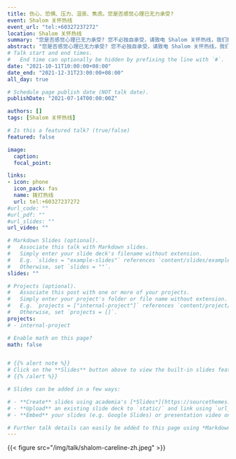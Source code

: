 ```yaml
---
title: 伤心、恐惧、压力、沮丧、焦虑。您是否感觉心理已无力承受?
event: Shalom 关怀热线
event_url: "tel:+60327237272"
location: Shalom 关怀热线
summary: "您是否感觉心理已无力承受? 您不必独自承受，请致电 Shalom 关怀热线，我们提供免费及匿名的情绪支援。请致电 Shalom 关怀热线 03-2723 7272 服务时间每天 10.00 a.m.-1.00 p.m.，7.00 p.m.-11.00 p.m."
abstract: "您是否感觉心理已无力承受? 您不必独自承受，请致电 Shalom 关怀热线，我们提供免费及匿名的情绪支援。请致电 Shalom 关怀热线 03-2723 7272 服务时间每天 10.00 a.m.-1.00 p.m.，7.00 p.m.-11.00 p.m."
# Talk start and end times.
#   End time can optionally be hidden by prefixing the line with `#`.
date: "2021-10-11T10:00:00+08:00"
date_end: "2021-12-31T23:00:00+08:00"
all_day: true

# Schedule page publish date (NOT talk date).
publishDate: "2021-07-14T00:00:00Z"

authors: []
tags: [Shalom 关怀热线]

# Is this a featured talk? (true/false)
featured: false

image:
  caption:
  focal_point:

links:
- icon: phone
  icon_pack: fas
  name: 拨打热线
  url: tel:+60327237272
#url_code: ""
#url_pdf: ""
#url_slides: ""
url_video: ""

# Markdown Slides (optional).
#   Associate this talk with Markdown slides.
#   Simply enter your slide deck's filename without extension.
#   E.g. `slides = "example-slides"` references `content/slides/example-slides.md`.
#   Otherwise, set `slides = ""`.
slides: ""

# Projects (optional).
#   Associate this post with one or more of your projects.
#   Simply enter your project's folder or file name without extension.
#   E.g. `projects = ["internal-project"]` references `content/project/deep-learning/index.md`.
#   Otherwise, set `projects = []`.
projects:
# - internal-project

# Enable math on this page?
math: false


# {{% alert note %}}
# Click on the **Slides** button above to view the built-in slides feature.
# {{% /alert %}}

# Slides can be added in a few ways:

# - **Create** slides using academia's [*Slides*](https://sourcethemes.com/academic/docs/managing-content/#create-slides) feature and link using `slides` parameter in the front matter of the talk file
# - **Upload** an existing slide deck to `static/` and link using `url_slides` parameter in the front matter of the talk file
# - **Embed** your slides (e.g. Google Slides) or presentation video on this page using [shortcodes](https://sourcethemes.com/academic/docs/writing-markdown-latex/).

# Further talk details can easily be added to this page using *Markdown* and $\rm \LaTeX$ math code.
---
```

{{< figure src="/img/talk/shalom-careline-zh.jpeg" >}}
